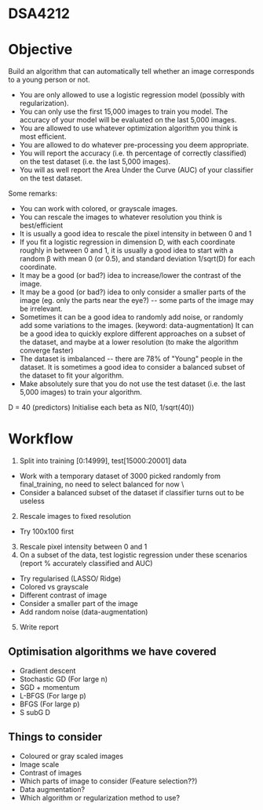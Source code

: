 # DSA4212

# Objective
Build an algorithm that can automatically tell whether an image corresponds to a young person or not.
* You are only allowed to use a logistic regression model (possibly with regularization).
* You can only use the first 15,000 images to train you model. The accuracy of your model will be evaluated on the last 5,000 images.
* You are allowed to use whatever optimization algorithm you think is most efficient.
* You are allowed to do whatever pre-processing you deem appropriate.
* You will report the accuracy (i.e. th percentage of correctly classified) on the test dataset (i.e. the last 5,000 images).
* You will as well report the Area Under the Curve (AUC) of your classifier on the test dataset.

Some remarks:
* You can work with colored, or grayscale images.
* You can rescale the images to whatever resolution you think is best/efficient
* It is usually a good idea to rescale the pixel intensity in between 0 and 1
* If you fit a logistic regression in dimension D, with each coordinate roughly in between 0 and 1, it is usually a good idea to start with a random β with mean 0 (or 0.5), and standard deviation 1/sqrt(D) for each coordinate.
* It may be a good (or bad?) idea to increase/lower the contrast of the image.
* It may be a good (or bad?) idea to only consider a smaller parts of the image (eg. only the parts near the eye?) -- some parts of the image may be irrelevant.
* Sometimes it can be a good idea to randomly add noise, or randomly add some variations to the images. (keyword: data-augmentation)
It can be a good idea to quickly explore different approaches on a subset of the dataset, and maybe at a lower resolution (to make the algorithm converge faster)
* The dataset is imbalanced -- there are 78% of "Young" people in the dataset. It is sometimes a good idea to consider a balanced subset of the dataset to fit your algorithm.
* Make absolutely sure that you do not use the test dataset (i.e. the last 5,000 images) to train your algorithm.

D = 40 (predictors)
Initialise each beta as N(0, 1/sqrt(40))

# Workflow
1. Split into training [0:14999], test[15000:20001] data 
  - Work with a temporary dataset of 3000 picked randomly from final_training, no need to select balanced for now \\
  - Consider a balanced subset of the dataset if classifier turns out to be useless

2. Rescale images to fixed resolution
  - Try 100x100 first

3. Rescale pixel intensity between 0 and 1
4. On a subset of the data, test logistic regression under these scenarios (report % accurately classified and AUC)
  - Try regularised (LASSO/ Ridge)
  - Colored vs grayscale
  - Different contrast of image
  - Consider a smaller part of the image
  - Add random noise (data-augmentation)

5. Write report

## Optimisation algorithms we have covered
* Gradient descent
* Stochastic GD (For large n)
* SGD + momentum
* L-BFGS (For large p)
* BFGS (For large p)
* S subG D

## Things to consider
* Coloured or gray scaled images
* Image scale
* Contrast of images
* Which parts of image to consider (Feature selection??)
* Data augmentation?
* Which algorithm or regularization method to use?

